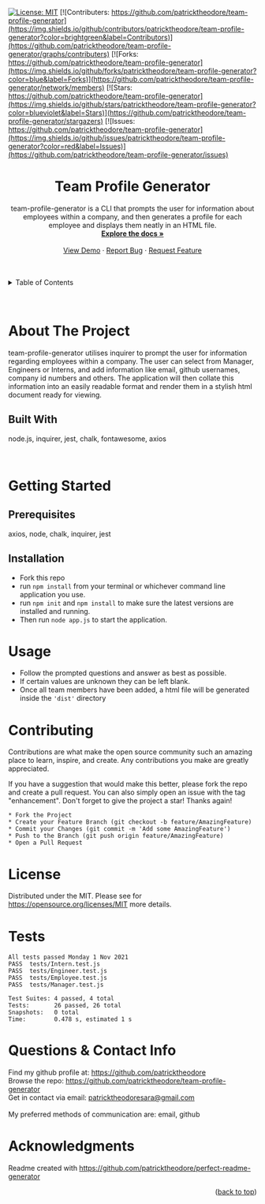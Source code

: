  
  [![License: MIT](https://img.shields.io/badge/License-MIT-yellow.svg)](https://opensource.org/licenses/MIT)
  [![Contributers: https://github.com/patricktheodore/team-profile-generator](https://img.shields.io/github/contributors/patricktheodore/team-profile-generator?color=brightgreen&label=Contributors)](https://github.com/patricktheodore/team-profile-generator/graphs/contributers) 
  [![Forks: https://github.com/patricktheodore/team-profile-generator](https://img.shields.io/github/forks/patricktheodore/team-profile-generator?color=blue&label=Forks)](https://github.com/patricktheodore/team-profile-generator/network/members) 
  [![Stars: https://github.com/patricktheodore/team-profile-generator](https://img.shields.io/github/stars/patricktheodore/team-profile-generator?color=blueviolet&label=Stars)](https://github.com/patricktheodore/team-profile-generator/stargazers)
  [![Issues: https://github.com/patricktheodore/team-profile-generator](https://img.shields.io/github/issues/patricktheodore/team-profile-generator?color=red&label=Issues)](https://github.com/patricktheodore/team-profile-generator/issues)

  <h1 align="center">Team Profile Generator</h3>
  
  <div>
    <p align="center">
      team-profile-generator is a CLI that prompts the user for information about employees within a company, and then generates a profile for each employee and displays them neatly in an HTML file. 
      <br />
      <a href="https://github.com/patricktheodore/team-profile-generator"><strong>Explore the docs »</strong></a>
      <br />
      <br />
      <a href="https://github.com/patricktheodore/team-profile-generator">View Demo</a>
      ·
      <a href="https://github.com/patricktheodore/team-profile-generator/issues">Report Bug</a>
      ·
      <a href="https://github.com/patricktheodore/team-profile-generator/issues">Request Feature</a>
    </p>
  </div>

  <br />
  <br />
  
  <!-- TABLE OF CONTENTS -->
  <details>
    <summary>Table of Contents</summary>
    <ul>
      <li>
        <a href="#about-the-project">About The Project</a>
        <ul>
          <li><a href="#built-with">Built With</a></li>
        </ul>
      </li>
      <li>
        <a href="#getting-started">Getting Started</a>
        <ul>
          <li><a href="#prerequisites">Prerequisites</a></li>
          <li><a href="#installation">Installation</a></li>
        </ul>
      </li>
      <li><a href="#usage">Usage</a></li>
      <li><a href="#contributing">Contributing</a></li>
      <li><a href="#license">License</a></li>
      <li><a href="#contact">Contact</a></li>
      <li><a href="#acknowledgments">Acknowledgments</a></li>
    </ul>
  </details>

  <br />
  <br />
  
  
  
  <!-- ABOUT THE PROJECT -->
  # About The Project
  team-profile-generator utilises inquirer to prompt the user for information regarding employees within a company. The user can select from Manager, Engineers or Interns, and add information like email, github usernames, company id numbers and others. The application will then collate this information into an easily readable format and render them in a stylish html document ready for viewing.

  
  ## Built With
  node.js, inquirer, jest, chalk, fontawesome, axios


  
  
  <!-- GETTING STARTED -->
  <br />

  # Getting Started

  
  ## Prerequisites
  axios, node, chalk, inquirer, jest
  
  ## Installation
  * Fork this repo
  * run <code>npm install</code> from your terminal or whichever command line application you use.
  * run <code>npm init</code> and <code>npm install</code> to make sure the latest versions are installed and running. 
  * Then run <code>node app.js</code> to start the application.

  
  <!-- USAGE EXAMPLES -->
  # Usage
  * Follow the prompted questions and answer as best as possible. 
  * If certain values are unknown they can be left blank. 
  * Once all team members have been added, a html file will be generated inside the <code>'dist'</code> directory
  
  
  <!-- CONTRIBUTING -->
  # Contributing
  Contributions are what make the open source community such an amazing place to learn, inspire, and create. Any contributions you make are greatly appreciated.
    
  If you have a suggestion that would make this better, please fork the repo and create a pull request. You can also simply open an issue with the tag "enhancement". Don't forget to give the project a star! Thanks again!
    
    * Fork the Project
    * Create your Feature Branch (git checkout -b feature/AmazingFeature)
    * Commit your Changes (git commit -m 'Add some AmazingFeature')
    * Push to the Branch (git push origin feature/AmazingFeature)
    * Open a Pull Request
  
  
  <!-- LICENSE -->
  # License
  Distributed under the MIT. Please see for https://opensource.org/licenses/MIT more details. 

  
  <!-- TEST -->
  # Tests
  	All tests passed Monday 1 Nov 2021
	PASS  tests/Intern.test.js
 	PASS  tests/Engineer.test.js
 	PASS  tests/Employee.test.js
 	PASS  tests/Manager.test.js

	Test Suites: 4 passed, 4 total
	Tests:       26 passed, 26 total
	Snapshots:   0 total
	Time:        0.478 s, estimated 1 s
  
  
  <!-- QUESTIONS & CONTACT -->
  # Questions & Contact Info
  Find my github profile at: https://github.com/patricktheodore </br>
  Browse the repo: https://github.com/patricktheodore/team-profile-generator </br>
  Get in contact via email: patricktheodoresara@gmail.com 
  </br></br>
  My preferred methods of communication are: email, github
  
  
  <!-- ACKNOWLEDGMENTS -->
  # Acknowledgments

	
  Readme created with https://github.com/patricktheodore/perfect-readme-generator
  
  <p align="right">(<a href="#top">back to top</a>)</p>  
